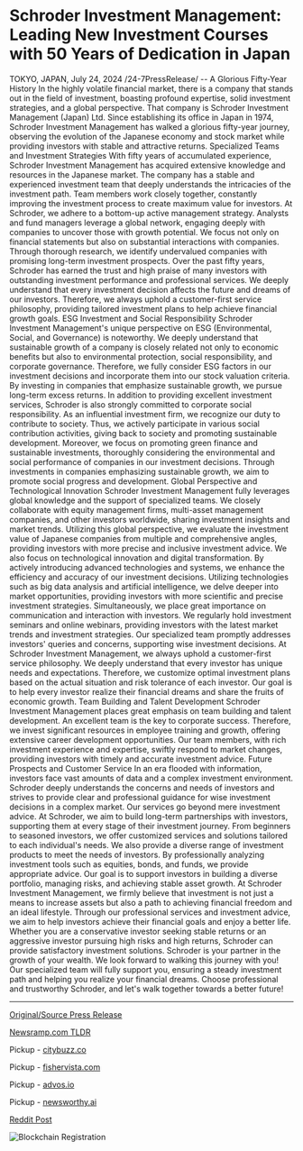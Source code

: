 # Schroder Investment Management: Leading New Investment Courses with 50 Years of Dedication in Japan

TOKYO, JAPAN, July 24, 2024 /24-7PressRelease/ -- A Glorious Fifty-Year History  In the highly volatile financial market, there is a company that stands out in the field of investment, boasting profound expertise, solid investment strategies, and a global perspective. That company is Schroder Investment Management (Japan) Ltd. Since establishing its office in Japan in 1974, Schroder Investment Management has walked a glorious fifty-year journey, observing the evolution of the Japanese economy and stock market while providing investors with stable and attractive returns.  Specialized Teams and Investment Strategies With fifty years of accumulated experience, Schroder Investment Management has acquired extensive knowledge and resources in the Japanese market. The company has a stable and experienced investment team that deeply understands the intricacies of the investment path. Team members work closely together, constantly improving the investment process to create maximum value for investors. At Schroder, we adhere to a bottom-up active management strategy. Analysts and fund managers leverage a global network, engaging deeply with companies to uncover those with growth potential. We focus not only on financial statements but also on substantial interactions with companies. Through thorough research, we identify undervalued companies with promising long-term investment prospects. Over the past fifty years, Schroder has earned the trust and high praise of many investors with outstanding investment performance and professional services. We deeply understand that every investment decision affects the future and dreams of our investors. Therefore, we always uphold a customer-first service philosophy, providing tailored investment plans to help achieve financial growth goals.  ESG Investment and Social Responsibility Schroder Investment Management's unique perspective on ESG (Environmental, Social, and Governance) is noteworthy. We deeply understand that sustainable growth of a company is closely related not only to economic benefits but also to environmental protection, social responsibility, and corporate governance. Therefore, we fully consider ESG factors in our investment decisions and incorporate them into our stock valuation criteria. By investing in companies that emphasize sustainable growth, we pursue long-term excess returns. In addition to providing excellent investment services, Schroder is also strongly committed to corporate social responsibility. As an influential investment firm, we recognize our duty to contribute to society. Thus, we actively participate in various social contribution activities, giving back to society and promoting sustainable development. Moreover, we focus on promoting green finance and sustainable investments, thoroughly considering the environmental and social performance of companies in our investment decisions. Through investments in companies emphasizing sustainable growth, we aim to promote social progress and development.  Global Perspective and Technological Innovation Schroder Investment Management fully leverages global knowledge and the support of specialized teams. We closely collaborate with equity management firms, multi-asset management companies, and other investors worldwide, sharing investment insights and market trends. Utilizing this global perspective, we evaluate the investment value of Japanese companies from multiple and comprehensive angles, providing investors with more precise and inclusive investment advice. We also focus on technological innovation and digital transformation. By actively introducing advanced technologies and systems, we enhance the efficiency and accuracy of our investment decisions. Utilizing technologies such as big data analysis and artificial intelligence, we delve deeper into market opportunities, providing investors with more scientific and precise investment strategies. Simultaneously, we place great importance on communication and interaction with investors. We regularly hold investment seminars and online webinars, providing investors with the latest market trends and investment strategies. Our specialized team promptly addresses investors' queries and concerns, supporting wise investment decisions. At Schroder Investment Management, we always uphold a customer-first service philosophy. We deeply understand that every investor has unique needs and expectations. Therefore, we customize optimal investment plans based on the actual situation and risk tolerance of each investor. Our goal is to help every investor realize their financial dreams and share the fruits of economic growth.  Team Building and Talent Development Schroder Investment Management places great emphasis on team building and talent development. An excellent team is the key to corporate success. Therefore, we invest significant resources in employee training and growth, offering extensive career development opportunities. Our team members, with rich investment experience and expertise, swiftly respond to market changes, providing investors with timely and accurate investment advice.  Future Prospects and Customer Service In an era flooded with information, investors face vast amounts of data and a complex investment environment. Schroder deeply understands the concerns and needs of investors and strives to provide clear and professional guidance for wise investment decisions in a complex market. Our services go beyond mere investment advice. At Schroder, we aim to build long-term partnerships with investors, supporting them at every stage of their investment journey. From beginners to seasoned investors, we offer customized services and solutions tailored to each individual's needs. We also provide a diverse range of investment products to meet the needs of investors. By professionally analyzing investment tools such as equities, bonds, and funds, we provide appropriate advice. Our goal is to support investors in building a diverse portfolio, managing risks, and achieving stable asset growth. At Schroder Investment Management, we firmly believe that investment is not just a means to increase assets but also a path to achieving financial freedom and an ideal lifestyle. Through our professional services and investment advice, we aim to help investors achieve their financial goals and enjoy a better life. Whether you are a conservative investor seeking stable returns or an aggressive investor pursuing high risks and high returns, Schroder can provide satisfactory investment solutions. Schroder is your partner in the growth of your wealth. We look forward to walking this journey with you! Our specialized team will fully support you, ensuring a steady investment path and helping you realize your financial dreams. Choose professional and trustworthy Schroder, and let's walk together towards a better future! 

---

[Original/Source Press Release](https://www.24-7pressrelease.com/press-release/512768/schroder-investment-management-leading-new-investment-courses-with-50-years-of-dedication-in-japan)
                    

[Newsramp.com TLDR](https://newsramp.com/curated-news/schroder-investment-management-japan-ltd-fifty-years-of-success-in-investment-market/8e60d88ec50a1bef383bc3cb84c97d24) 


Pickup - [citybuzz.co](https://citybuzz.co/2024/07/24/schroder-investment-management-celebrates-50-years-in-japan-pioneering-sustainable-investment-strategies)

Pickup - [fishervista.com](https://fishervista.com/en/schroder-investment-management-celebrates-50-years-in-japan-with-new-investment-courses/20245204)

Pickup - [advos.io](https://advos.io/en/schroder-investment-management-celebrates-50-years-in-japan-with-new-initiatives/20245204)

Pickup - [newsworthy.ai](https://newsworthy.ai/curated/schroder-investment-management-celebrates-50-years-in-japan-emphasizing-esg-and-global-perspective)
 



[Reddit Post](https://www.reddit.com/r/Energy_Climate_News/comments/1eav6pu/schroder_investment_management_japan_ltd_fifty/) 



![Blockchain Registration](https://cdn.newsramp.app/24-7PressRelease/qrcode/247/24/loftwe86.webp)